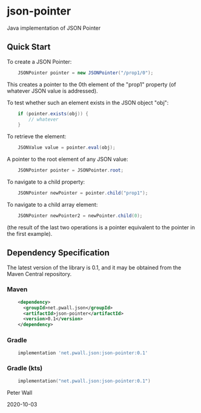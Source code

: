 # json-pointer

Java implementation of JSON Pointer

## Quick Start

To create a JSON Pointer:
```java
    JSONPointer pointer = new JSONPointer("/prop1/0");
```
This creates a pointer to the 0th element of the "prop1" property (of whatever JSON value is addressed).

To test whether such an element exists in the JSON object "obj":
```java
    if (pointer.exists(obj)) {
        // whatever
    }
```

To retrieve the element:
```java
    JSONValue value = pointer.eval(obj);
```

A pointer to the root element of any JSON value:
```java
    JSONPointer pointer = JSONPointer.root;
```

To navigate to a child property:
```java
    JSONPointer newPointer = pointer.child("prop1");
```

To navigate to a child array element:
```java
    JSONPointer newPointer2 = newPointer.child(0);
```
(the result of the last two operations is a pointer equivalent to the pointer in the first example).


## Dependency Specification

The latest version of the library is 0.1, and it may be obtained from the Maven Central repository.

### Maven
```xml
    <dependency>
      <groupId>net.pwall.json</groupId>
      <artifactId>json-pointer</artifactId>
      <version>0.1</version>
    </dependency>
```
### Gradle
```groovy
    implementation 'net.pwall.json:json-pointer:0.1'
```
### Gradle (kts)
```kotlin
    implementation("net.pwall.json:json-pointer:0.1")
```

Peter Wall

2020-10-03
